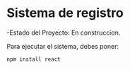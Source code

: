 <h1> Sistema de registro</h1>

-Estado del Proyecto: En construccion.

Para ejecutar el sistema, debes poner:

````npm install react````
